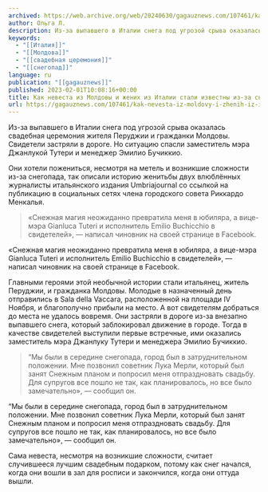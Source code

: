 ```yaml
---
archived: https://web.archive.org/web/20240630/gagauznews.com/107461/kak-nevesta-iz-moldovy-i-zhenih-iz-italii-stali-izvestny-iz-za-snegopada.html
author: Ольга Л.
description: Из-за выпавшего в Италии снега под угрозой срыва оказалась свадебная церемония жителя Перуджии и гражданки Молдовы. Свидетели застряли в дороге. Но ситуацию спасли заместитель мэра Джанлукой Тутери и менеджер Эмилио Бучиккио. Они хотели пожениться, несмотря на метель и возникшие сложности из-за снегопада, так описали историю женитьбы двух влюблённых журналисты итальянского издания Umbriajournal со ссылкой на публикацию в социальных сетях члена городского совета Риккардо Менкалья. «Снежная магия неожиданно превратила меня в юбиляра, а вице-мэра Gianluca Tuteri и исполнитель Emilio Buchicchio в свидетелей», — написал чиновник на своей странице в Facebook. Главными героями этой необычной истории стали итальянец, житель Перуджии, и гражданка […]
keywords:
  - "[[Италия]]"
  - "[[Молдова]]"
  - "[[свадебная церемония]]"
  - "[[снегопад]]"
language: ru
publication: "[[gagauznews]]"
published: 2023-02-01T10:08:16+00:00
title: Как невеста из Молдовы и жених из Италии стали известны из-за снегопада
url: https://gagauznews.com/107461/kak-nevesta-iz-moldovy-i-zhenih-iz-italii-stali-izvestny-iz-za-snegopada.html
---
```


Из-за выпавшего в Италии снега под угрозой срыва оказалась свадебная церемония жителя Перуджии и гражданки Молдовы. Свидетели застряли в дороге. Но ситуацию спасли заместитель мэра Джанлукой Тутери и менеджер Эмилио Бучиккио.

Они хотели пожениться, несмотря на метель и возникшие сложности из-за снегопада, так описали историю женитьбы двух влюблённых журналисты итальянского издания Umbriajournal со ссылкой на публикацию в социальных сетях члена городского совета Риккардо Менкалья.

> «Снежная магия неожиданно превратила меня в юбиляра, а вице-мэра Gianluca Tuteri и исполнитель Emilio Buchicchio в свидетелей», — написал чиновник на своей странице в Facebook.

«Снежная магия неожиданно превратила меня в юбиляра, а вице-мэра Gianluca Tuteri и исполнитель Emilio Buchicchio в свидетелей», — написал чиновник на своей странице в Facebook.



Главными героями этой необычной истории стали итальянец, житель Перуджии, и гражданка Молдовы. Молодые в назначенный день отправились в Sala della Vaccara, расположенной на площади IV Ноября, и благополучно прибыли на место. А вот свидетелям добраться до места не удалось вовремя. Они застряли в дороге из-за внезапно выпавшего снега, который заблокировал движение в городе. Тогда в качестве свидетелей выступили первые встречные, ими оказались заместитель мэра Джанлуку Тутери и менеджера Эмилио Бучиккио.

> “Мы были в середине снегопада, город был в затруднительном положении. Мне позвонил советник Лука Мерли, который был занят Снежным планом и попросил меня отпраздновать свадьбу. Для супругов все пошло не так, как планировалось, но все было замечательно», — сообщил он.

“Мы были в середине снегопада, город был в затруднительном положении. Мне позвонил советник Лука Мерли, который был занят Снежным планом и попросил меня отпраздновать свадьбу. Для супругов все пошло не так, как планировалось, но все было замечательно», — сообщил он.

Сама невеста, несмотря на возникшие сложности, считает случившееся лучшим свадебным подарком, потому как снег начался, когда они вошли в зал для росписи и закончился, когда они оттуда вышли.